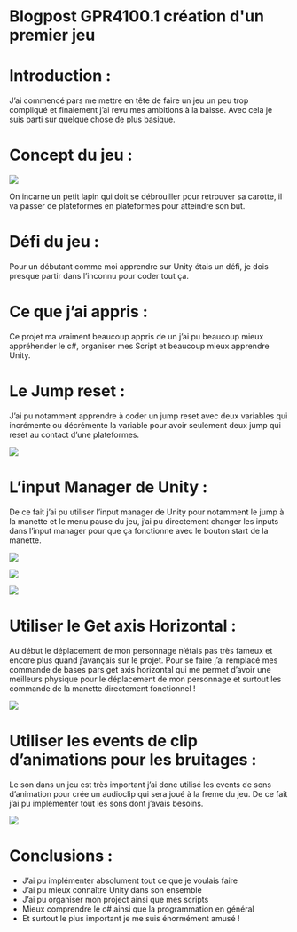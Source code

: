 # Blogpost GPR4100.1 création d'un premier jeu


# Introduction :

J’ai commencé pars me mettre en tête de faire un jeu un peu trop compliqué et finalement j’ai revu mes ambitions à la baisse. Avec cela je suis parti sur quelque chose de plus basique.


# Concept du jeu : 

![](https://FlorianRossignol.github.io/Images/wintuto.png)

On incarne un petit lapin qui doit se débrouiller pour retrouver sa carotte, il va passer de plateformes en plateformes pour atteindre son but.


# Défi du jeu :

Pour un débutant comme moi apprendre sur Unity étais un défi, je dois presque partir dans l’inconnu pour coder tout ça.


# Ce que j’ai appris : 

Ce projet ma vraiment beaucoup appris de un j’ai pu beaucoup mieux appréhender le c#, organiser mes Script et beaucoup mieux apprendre Unity.


# Le Jump reset : 

J’ai pu notamment  apprendre à coder un jump reset avec deux variables qui incrémente ou décrémente la variable pour avoir seulement deux jump qui reset au contact d’une plateformes.

![](https://FlorianRossignol.github.io/Images/jump.png)


# L’input Manager de Unity :

De ce fait j’ai pu utiliser l’input manager de Unity pour notamment le jump à la manette et le menu pause du jeu, j’ai pu directement changer les inputs dans l’input manager pour que ça fonctionne avec le bouton start de la manette.

![](https://FlorianRossignol.github.io/Images/inputmanager3.png)

![](https://FlorianRossignol.github.io/Images/inputmanager4.png)

![](https://FlorianRossignol.github.io/Images/inputmanager5.png)

# Utiliser le Get axis Horizontal :

Au début le déplacement de mon personnage n’étais pas très fameux et encore plus quand j’avançais sur le projet. Pour se faire j’ai remplacé mes commande de bases pars get axis horizontal qui me permet d’avoir une meilleurs physique pour le déplacement de mon personnage et surtout les commande de la manette directement fonctionnel !

![](https://FlorianRossignol.github.io/Images/Getaxis.png)


# Utiliser les events de clip d’animations pour les bruitages : 

Le son dans un jeu est très important j’ai donc utilisé les events de sons d’animation pour crée un audioclip qui sera joué à la freme du jeu. De ce fait j’ai pu implémenter tout les sons dont j’avais besoins.

![](https://FlorianRossignol.github.io/Images/sound.png)


# Conclusions :


- J’ai pu implémenter absolument tout ce que je voulais faire
- J’ai pu mieux connaître Unity dans son ensemble
- J’ai pu organiser mon project ainsi que mes scripts
- Mieux comprendre le c# ainsi que la programmation en général 
- Et surtout le plus important je me suis énormément amusé !
